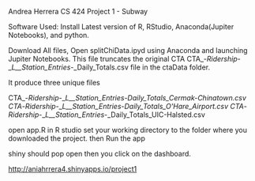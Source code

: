 Andrea Herrera 
CS 424 Project 1 - Subway

Software Used: 
Install Latest version of R, RStudio, Anaconda(Jupiter Notebooks), and python. 

Download All files, 
Open splitChiData.ipyd using Anaconda and launching Jupiter Notebooks. This file truncates the original CTA CTA_-_Ridership_-__L__Station_Entries_-_Daily_Totals.csv file in the ctaData folder. 

It produce three unique files 

CTA_-_Ridership_-__L__Station_Entries_-_Daily_Totals_Cermak-Chinatown.csv
CTA_-_Ridership_-__L__Station_Entries_-_Daily_Totals_O'Hare_Airport.csv
CTA_-_Ridership_-__L__Station_Entries_-_Daily_Totals_UIC-Halsted.csv

open app.R in R studio 
set your working directory to the folder where you downloaded the project. 
then Run the app 

shiny should pop open then you click on the dashboard. 


http://aniahrrera4.shinyapps.io/project1 
